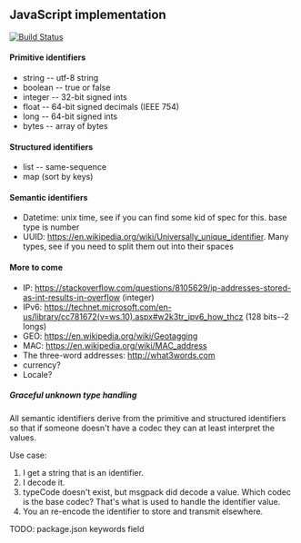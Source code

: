 ## JavaScript implementation

[![Build Status](https://travis-ci.org/Identifiers/identifiers-js.svg?branch=master)](https://travis-ci.org/Identifiers/identifiers-js)

#### Primitive identifiers
* string -- utf-8 string
* boolean -- true or false
* integer -- 32-bit signed ints
* float -- 64-bit signed decimals (IEEE 754)
* long -- 64-bit signed ints
* bytes -- array of bytes

#### Structured identifiers
* list -- same-sequence
* map (sort by keys)

#### Semantic identifiers
* Datetime: unix time, see if you can find some kid of spec for this. base type is number
* UUID: https://en.wikipedia.org/wiki/Universally_unique_identifier. Many types, see if you need to split them out into their spaces

#### More to come
* IP: https://stackoverflow.com/questions/8105629/ip-addresses-stored-as-int-results-in-overflow (integer)
* IPv6: https://technet.microsoft.com/en-us/library/cc781672(v=ws.10).aspx#w2k3tr_ipv6_how_thcz (128 bits--2 longs)
* GEO: https://en.wikipedia.org/wiki/Geotagging
* MAC: https://en.wikipedia.org/wiki/MAC_address
* The three-word addresses: http://what3words.com
* currency?
* Locale?

##### Graceful unknown type handling
All semantic identifiers derive from the primitive and structured identifiers so that if someone doesn't have a codec they
can at least interpret the values.

Use case:
1. I get a string that is an identifier.
2. I decode it.
3. typeCode doesn't exist, but msgpack did decode a value. Which codec is the base codec? That's what is used to handle the identifier value.
4. You an re-encode the identifier to store and transmit elsewhere.


TODO: package.json keywords field